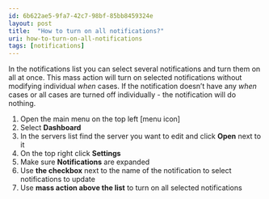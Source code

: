 ```yaml
---
id: 6b622ae5-9fa7-42c7-98bf-85bb8459324e
layout: post
title:  "How to turn on all notifications?"
uri: how-to-turn-on-all-notifications
tags: [notifications]
---
```


In the notifications list you can select several notifications and turn them on all at once. This mass action will turn on selected notifications without modifying individual _when_ cases. If the notification doesn’t have any _when_ cases or all cases are turned off individually - the notification will do nothing.

<!-- more -->

1.  Open the main menu on the top left \[menu icon\]
2.  Select **Dashboard**
3.  In the servers list find the server you want to edit and click **Open** next to it
4.  On the top right click **Settings**
5.  Make sure **Notifications** are expanded
6.  Use **the checkbox** next to the name of the notification to select notifications to update
7.  Use **mass action above the list** to turn on all selected notifications